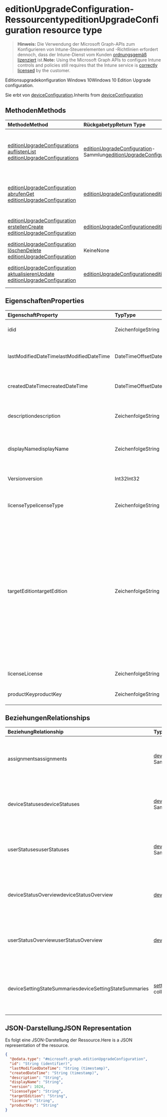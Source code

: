 # <a name="editionupgradeconfiguration-resource-type"></a><span data-ttu-id="d38ec-101">editionUpgradeConfiguration-Ressourcentyp</span><span class="sxs-lookup"><span data-stu-id="d38ec-101">editionUpgradeConfiguration resource type</span></span>

> <span data-ttu-id="d38ec-102">**Hinweis:** Die Verwendung der Microsoft Graph-APIs zum Konfigurieren von Intune-Steuerelementen und -Richtlinien erfordert dennoch, dass der Intune-Dienst vom Kunden [ordnungsgemäß lizenziert](https://go.microsoft.com/fwlink/?linkid=839381) ist.</span><span class="sxs-lookup"><span data-stu-id="d38ec-102">**Note:** Using the Microsoft Graph APIs to configure Intune controls and policies still requires that the Intune service is [correctly licensed](https://go.microsoft.com/fwlink/?linkid=839381) by the customer.</span></span>

<span data-ttu-id="d38ec-103">Editionsupgradekonfiguration Windows 10</span><span class="sxs-lookup"><span data-stu-id="d38ec-103">Windows 10 Edition Upgrade configuration.</span></span>

<span data-ttu-id="d38ec-104">Sie erbt von [deviceConfiguration](../resources/intune_deviceconfig_deviceconfiguration.md).</span><span class="sxs-lookup"><span data-stu-id="d38ec-104">Inherits from [deviceConfiguration](../resources/intune_deviceconfig_deviceconfiguration.md)</span></span>

## <a name="methods"></a><span data-ttu-id="d38ec-105">Methoden</span><span class="sxs-lookup"><span data-stu-id="d38ec-105">Methods</span></span>
|<span data-ttu-id="d38ec-106">Methode</span><span class="sxs-lookup"><span data-stu-id="d38ec-106">Method</span></span>|<span data-ttu-id="d38ec-107">Rückgabetyp</span><span class="sxs-lookup"><span data-stu-id="d38ec-107">Return Type</span></span>|<span data-ttu-id="d38ec-108">Beschreibung</span><span class="sxs-lookup"><span data-stu-id="d38ec-108">Description</span></span>|
|:---|:---|:---|
|[<span data-ttu-id="d38ec-109">editionUpgradeConfigurations auflisten</span><span class="sxs-lookup"><span data-stu-id="d38ec-109">List editionUpgradeConfigurations</span></span>](../api/intune_deviceconfig_editionupgradeconfiguration_list.md)|<span data-ttu-id="d38ec-110">[editionUpgradeConfiguration](../resources/intune_deviceconfig_editionupgradeconfiguration.md)-Sammlung</span><span class="sxs-lookup"><span data-stu-id="d38ec-110">[editionUpgradeConfiguration](../resources/intune_deviceconfig_editionupgradeconfiguration.md) collection</span></span>|<span data-ttu-id="d38ec-111">Auflisten von Eigenschaften und Beziehungen der [editionUpgradeConfiguration](../resources/intune_deviceconfig_editionupgradeconfiguration.md)-Objekte.</span><span class="sxs-lookup"><span data-stu-id="d38ec-111">List properties and relationships of the [editionUpgradeConfiguration](../resources/intune_deviceconfig_editionupgradeconfiguration.md) objects.</span></span>|
|[<span data-ttu-id="d38ec-112">editionUpgradeConfiguration abrufen</span><span class="sxs-lookup"><span data-stu-id="d38ec-112">Get editionUpgradeConfiguration</span></span>](../api/intune_deviceconfig_editionupgradeconfiguration_get.md)|[<span data-ttu-id="d38ec-113">editionUpgradeConfiguration</span><span class="sxs-lookup"><span data-stu-id="d38ec-113">editionUpgradeConfiguration</span></span>](../resources/intune_deviceconfig_editionupgradeconfiguration.md)|<span data-ttu-id="d38ec-114">Lesen von Eigenschaften und Beziehungen des [editionUpgradeConfiguration](../resources/intune_deviceconfig_editionupgradeconfiguration.md)-Objekts.</span><span class="sxs-lookup"><span data-stu-id="d38ec-114">Read properties and relationships of [plannerTaskDetails](../resources/intune_deviceconfig_editionupgradeconfiguration.md) object.</span></span>|
|[<span data-ttu-id="d38ec-115">editionUpgradeConfiguration erstellen</span><span class="sxs-lookup"><span data-stu-id="d38ec-115">Create editionUpgradeConfiguration</span></span>](../api/intune_deviceconfig_editionupgradeconfiguration_create.md)|[<span data-ttu-id="d38ec-116">editionUpgradeConfiguration</span><span class="sxs-lookup"><span data-stu-id="d38ec-116">editionUpgradeConfiguration</span></span>](../resources/intune_deviceconfig_editionupgradeconfiguration.md)|<span data-ttu-id="d38ec-117">Erstellen eines neuen [editionUpgradeConfiguration](../resources/intune_deviceconfig_editionupgradeconfiguration.md)-Objekts.</span><span class="sxs-lookup"><span data-stu-id="d38ec-117">Create a new [plannerBucket](../resources/intune_deviceconfig_editionupgradeconfiguration.md) object.</span></span>|
|[<span data-ttu-id="d38ec-118">editionUpgradeConfiguration löschen</span><span class="sxs-lookup"><span data-stu-id="d38ec-118">Delete editionUpgradeConfiguration</span></span>](../api/intune_deviceconfig_editionupgradeconfiguration_delete.md)|<span data-ttu-id="d38ec-119">Keine</span><span class="sxs-lookup"><span data-stu-id="d38ec-119">None</span></span>|<span data-ttu-id="d38ec-120">Löscht eine [editionUpgradeConfiguration](../resources/intune_deviceconfig_editionupgradeconfiguration.md).</span><span class="sxs-lookup"><span data-stu-id="d38ec-120">Deletes a [editionUpgradeConfiguration](../resources/intune_deviceconfig_editionupgradeconfiguration.md).</span></span>|
|[<span data-ttu-id="d38ec-121">editionUpgradeConfiguration aktualisieren</span><span class="sxs-lookup"><span data-stu-id="d38ec-121">Update editionUpgradeConfiguration</span></span>](../api/intune_deviceconfig_editionupgradeconfiguration_update.md)|[<span data-ttu-id="d38ec-122">editionUpgradeConfiguration</span><span class="sxs-lookup"><span data-stu-id="d38ec-122">editionUpgradeConfiguration</span></span>](../resources/intune_deviceconfig_editionupgradeconfiguration.md)|<span data-ttu-id="d38ec-123">Aktualisieren der Eigenschaften eines [editionUpgradeConfiguration](../resources/intune_deviceconfig_editionupgradeconfiguration.md)-Objekts.</span><span class="sxs-lookup"><span data-stu-id="d38ec-123">Update the properties of a [calendar](../resources/intune_deviceconfig_editionupgradeconfiguration.md) object.</span></span>|

## <a name="properties"></a><span data-ttu-id="d38ec-124">Eigenschaften</span><span class="sxs-lookup"><span data-stu-id="d38ec-124">Properties</span></span>
|<span data-ttu-id="d38ec-125">Eigenschaft</span><span class="sxs-lookup"><span data-stu-id="d38ec-125">Property</span></span>|<span data-ttu-id="d38ec-126">Typ</span><span class="sxs-lookup"><span data-stu-id="d38ec-126">Type</span></span>|<span data-ttu-id="d38ec-127">Beschreibung</span><span class="sxs-lookup"><span data-stu-id="d38ec-127">Description</span></span>|
|:---|:---|:---|
|<span data-ttu-id="d38ec-128">id</span><span class="sxs-lookup"><span data-stu-id="d38ec-128">id</span></span>|<span data-ttu-id="d38ec-129">Zeichenfolge</span><span class="sxs-lookup"><span data-stu-id="d38ec-129">String</span></span>|<span data-ttu-id="d38ec-130">Schlüssel der Entität</span><span class="sxs-lookup"><span data-stu-id="d38ec-130">Key of the setting.</span></span> <span data-ttu-id="d38ec-131">Geerbt von [deviceConfiguration](../resources/intune_deviceconfig_deviceconfiguration.md).</span><span class="sxs-lookup"><span data-stu-id="d38ec-131">Inherited from [deviceConfiguration](../resources/intune_deviceconfig_deviceconfiguration.md)</span></span>|
|<span data-ttu-id="d38ec-132">lastModifiedDateTime</span><span class="sxs-lookup"><span data-stu-id="d38ec-132">lastModifiedDateTime</span></span>|<span data-ttu-id="d38ec-133">DateTimeOffset</span><span class="sxs-lookup"><span data-stu-id="d38ec-133">DateTimeOffset</span></span>|<span data-ttu-id="d38ec-134">Datum und Uhrzeit der letzten Änderung des Objekts.</span><span class="sxs-lookup"><span data-stu-id="d38ec-134">Indicates the date the object was last modified.</span></span> <span data-ttu-id="d38ec-135">Geerbt von [deviceConfiguration](../resources/intune_deviceconfig_deviceconfiguration.md).</span><span class="sxs-lookup"><span data-stu-id="d38ec-135">Inherited from [deviceConfiguration](../resources/intune_deviceconfig_deviceconfiguration.md)</span></span>|
|<span data-ttu-id="d38ec-136">createdDateTime</span><span class="sxs-lookup"><span data-stu-id="d38ec-136">createdDateTime</span></span>|<span data-ttu-id="d38ec-137">DateTimeOffset</span><span class="sxs-lookup"><span data-stu-id="d38ec-137">DateTimeOffset</span></span>|<span data-ttu-id="d38ec-138">Datum und Uhrzeit der Erstellung des Objekts.</span><span class="sxs-lookup"><span data-stu-id="d38ec-138">DateTime the object was created.</span></span> <span data-ttu-id="d38ec-139">Geerbt von [deviceConfiguration](../resources/intune_deviceconfig_deviceconfiguration.md).</span><span class="sxs-lookup"><span data-stu-id="d38ec-139">Inherited from [deviceConfiguration](../resources/intune_deviceconfig_deviceconfiguration.md)</span></span>|
|<span data-ttu-id="d38ec-140">description</span><span class="sxs-lookup"><span data-stu-id="d38ec-140">description</span></span>|<span data-ttu-id="d38ec-141">Zeichenfolge</span><span class="sxs-lookup"><span data-stu-id="d38ec-141">String</span></span>|<span data-ttu-id="d38ec-142">Beschreibung der Gerätekonfiguration (vom Administrator festgelegt).</span><span class="sxs-lookup"><span data-stu-id="d38ec-142">Admin provided description of the Device Configuration.</span></span> <span data-ttu-id="d38ec-143">Geerbt von [deviceConfiguration](../resources/intune_deviceconfig_deviceconfiguration.md).</span><span class="sxs-lookup"><span data-stu-id="d38ec-143">Inherited from [deviceConfiguration](../resources/intune_deviceconfig_deviceconfiguration.md)</span></span>|
|<span data-ttu-id="d38ec-144">displayName</span><span class="sxs-lookup"><span data-stu-id="d38ec-144">displayName</span></span>|<span data-ttu-id="d38ec-145">Zeichenfolge</span><span class="sxs-lookup"><span data-stu-id="d38ec-145">String</span></span>|<span data-ttu-id="d38ec-146">Name der Gerätekonfiguration (vom Administrator festgelegt).</span><span class="sxs-lookup"><span data-stu-id="d38ec-146">Admin provided name of the device configuration.</span></span> <span data-ttu-id="d38ec-147">Geerbt von [deviceConfiguration](../resources/intune_deviceconfig_deviceconfiguration.md).</span><span class="sxs-lookup"><span data-stu-id="d38ec-147">Inherited from [deviceConfiguration](../resources/intune_deviceconfig_deviceconfiguration.md)</span></span>|
|<span data-ttu-id="d38ec-148">Version</span><span class="sxs-lookup"><span data-stu-id="d38ec-148">version</span></span>|<span data-ttu-id="d38ec-149">Int32</span><span class="sxs-lookup"><span data-stu-id="d38ec-149">Int32</span></span>|<span data-ttu-id="d38ec-150">Version der Gerätekonfiguration.</span><span class="sxs-lookup"><span data-stu-id="d38ec-150">Version of the device configuration.</span></span> <span data-ttu-id="d38ec-151">Geerbt von [deviceConfiguration](../resources/intune_deviceconfig_deviceconfiguration.md).</span><span class="sxs-lookup"><span data-stu-id="d38ec-151">Inherited from [deviceConfiguration](../resources/intune_deviceconfig_deviceconfiguration.md)</span></span>|
|<span data-ttu-id="d38ec-152">licenseType</span><span class="sxs-lookup"><span data-stu-id="d38ec-152">licenseType</span></span>|<span data-ttu-id="d38ec-153">Zeichenfolge</span><span class="sxs-lookup"><span data-stu-id="d38ec-153">String</span></span>|<span data-ttu-id="d38ec-154">Lizenztyp des Editionsupgrades.</span><span class="sxs-lookup"><span data-stu-id="d38ec-154">Edition Upgrade License Type.</span></span> <span data-ttu-id="d38ec-155">Mögliche Werte: `productKey`, `licenseFile`.</span><span class="sxs-lookup"><span data-stu-id="d38ec-155">Possible values are: `productKey`, `licenseFile`.</span></span>|
|<span data-ttu-id="d38ec-156">targetEdition</span><span class="sxs-lookup"><span data-stu-id="d38ec-156">targetEdition</span></span>|<span data-ttu-id="d38ec-157">Zeichenfolge</span><span class="sxs-lookup"><span data-stu-id="d38ec-157">String</span></span>|<span data-ttu-id="d38ec-158">Zieledition des Editionsupgrades.</span><span class="sxs-lookup"><span data-stu-id="d38ec-158">Edition Upgrade Target Edition.</span></span> <span data-ttu-id="d38ec-159">Mögliche Werte: `windows10Enterprise`, `windows10EnterpriseN`, `windows10Education`, `windows10EducationN`, `windows10MobileEnterprise`, `windows10HolographicEnterprise`, `windows10Professional`, `windows10ProfessionalN`, `windows10ProfessionalEducation`, `windows10ProfessionalEducationN`, `windows10ProfessionalWorkstation`, `windows10ProfessionalWorkstationN`.</span><span class="sxs-lookup"><span data-stu-id="d38ec-159">Possible values are: `windows10Enterprise`, `windows10EnterpriseN`, `windows10Education`, `windows10EducationN`, `windows10MobileEnterprise`, `windows10HolographicEnterprise`, `windows10Professional`, `windows10ProfessionalN`, `windows10ProfessionalEducation`, `windows10ProfessionalEducationN`, `windows10ProfessionalWorkstation`, `windows10ProfessionalWorkstationN`.</span></span>|
|<span data-ttu-id="d38ec-160">license</span><span class="sxs-lookup"><span data-stu-id="d38ec-160">License</span></span>|<span data-ttu-id="d38ec-161">Zeichenfolge</span><span class="sxs-lookup"><span data-stu-id="d38ec-161">String</span></span>|<span data-ttu-id="d38ec-162">Inhalt der Lizenzdatei des Editionsupgrades.</span><span class="sxs-lookup"><span data-stu-id="d38ec-162">Edition Upgrade License File Content.</span></span>|
|<span data-ttu-id="d38ec-163">productKey</span><span class="sxs-lookup"><span data-stu-id="d38ec-163">productKey</span></span>|<span data-ttu-id="d38ec-164">Zeichenfolge</span><span class="sxs-lookup"><span data-stu-id="d38ec-164">String</span></span>|<span data-ttu-id="d38ec-165">Produktschlüssel des Editionsupgrades.</span><span class="sxs-lookup"><span data-stu-id="d38ec-165">Edition Upgrade Product Key.</span></span>|

## <a name="relationships"></a><span data-ttu-id="d38ec-166">Beziehungen</span><span class="sxs-lookup"><span data-stu-id="d38ec-166">Relationships</span></span>
|<span data-ttu-id="d38ec-167">Beziehung</span><span class="sxs-lookup"><span data-stu-id="d38ec-167">Relationship</span></span>|<span data-ttu-id="d38ec-168">Typ</span><span class="sxs-lookup"><span data-stu-id="d38ec-168">Type</span></span>|<span data-ttu-id="d38ec-169">Beschreibung</span><span class="sxs-lookup"><span data-stu-id="d38ec-169">Description</span></span>|
|:---|:---|:---|
|<span data-ttu-id="d38ec-170">assignments</span><span class="sxs-lookup"><span data-stu-id="d38ec-170">assignments</span></span>|<span data-ttu-id="d38ec-171">[deviceConfigurationAssignment](../resources/intune_deviceconfig_deviceconfigurationassignment.md)-Sammlung</span><span class="sxs-lookup"><span data-stu-id="d38ec-171">[deviceConfigurationAssignment](../resources/intune_deviceconfig_deviceconfigurationassignment.md) collection</span></span>|<span data-ttu-id="d38ec-172">Liste der Zuweisungen für das Gerätekonfigurationsprofil.</span><span class="sxs-lookup"><span data-stu-id="d38ec-172">The list of assignments for the device configuration profile.</span></span> <span data-ttu-id="d38ec-173">Geerbt von [deviceConfiguration](../resources/intune_deviceconfig_deviceconfiguration.md).</span><span class="sxs-lookup"><span data-stu-id="d38ec-173">Inherited from [deviceConfiguration](../resources/intune_deviceconfig_deviceconfiguration.md)</span></span>|
|<span data-ttu-id="d38ec-174">deviceStatuses</span><span class="sxs-lookup"><span data-stu-id="d38ec-174">deviceStatuses</span></span>|<span data-ttu-id="d38ec-175">[deviceConfigurationDeviceStatus](../resources/intune_deviceconfig_deviceconfigurationdevicestatus.md)-Sammlung</span><span class="sxs-lookup"><span data-stu-id="d38ec-175">[deviceConfigurationDeviceStatus](../resources/intune_deviceconfig_deviceconfigurationdevicestatus.md) collection</span></span>|<span data-ttu-id="d38ec-176">Installationsstatus der Gerätekonfiguration nach Gerät.</span><span class="sxs-lookup"><span data-stu-id="d38ec-176">Device configuration installation status by device.</span></span> <span data-ttu-id="d38ec-177">Geerbt von [deviceConfiguration](../resources/intune_deviceconfig_deviceconfiguration.md).</span><span class="sxs-lookup"><span data-stu-id="d38ec-177">Inherited from [deviceConfiguration](../resources/intune_deviceconfig_deviceconfiguration.md)</span></span>|
|<span data-ttu-id="d38ec-178">userStatuses</span><span class="sxs-lookup"><span data-stu-id="d38ec-178">userStatuses</span></span>|<span data-ttu-id="d38ec-179">[deviceConfigurationUserStatus](../resources/intune_deviceconfig_deviceconfigurationuserstatus.md)-Sammlung</span><span class="sxs-lookup"><span data-stu-id="d38ec-179">[deviceConfigurationUserStatus](../resources/intune_deviceconfig_deviceconfigurationuserstatus.md) collection</span></span>|<span data-ttu-id="d38ec-180">Installationsstatus der Gerätekonfiguration nach Benutzer.</span><span class="sxs-lookup"><span data-stu-id="d38ec-180">Device configuration installation stauts by user.</span></span> <span data-ttu-id="d38ec-181">Geerbt von [deviceConfiguration](../resources/intune_deviceconfig_deviceconfiguration.md).</span><span class="sxs-lookup"><span data-stu-id="d38ec-181">Inherited from [deviceConfiguration](../resources/intune_deviceconfig_deviceconfiguration.md)</span></span>|
|<span data-ttu-id="d38ec-182">deviceStatusOverview</span><span class="sxs-lookup"><span data-stu-id="d38ec-182">deviceStatusOverview</span></span>|[<span data-ttu-id="d38ec-183">deviceConfigurationDeviceOverview</span><span class="sxs-lookup"><span data-stu-id="d38ec-183">deviceConfigurationDeviceOverview</span></span>](../resources/intune_deviceconfig_deviceconfigurationdeviceoverview.md)|<span data-ttu-id="d38ec-184">Übersicht über den Status der Gerätekonfiguration nach Gerät. Geerbt von [deviceConfiguration](../resources/intune_deviceconfig_deviceconfiguration.md).</span><span class="sxs-lookup"><span data-stu-id="d38ec-184">Device Configuration devices status overview Inherited from [deviceConfiguration](../resources/intune_deviceconfig_deviceconfiguration.md)</span></span>|
|<span data-ttu-id="d38ec-185">userStatusOverview</span><span class="sxs-lookup"><span data-stu-id="d38ec-185">userStatusOverview</span></span>|[<span data-ttu-id="d38ec-186">deviceConfigurationUserOverview</span><span class="sxs-lookup"><span data-stu-id="d38ec-186">deviceConfigurationUserOverview</span></span>](../resources/intune_deviceconfig_deviceconfigurationuseroverview.md)|<span data-ttu-id="d38ec-187">Übersicht über den Status der Gerätekonfiguration nach Benutzer. Geerbt von [deviceConfiguration](../resources/intune_deviceconfig_deviceconfiguration.md).</span><span class="sxs-lookup"><span data-stu-id="d38ec-187">Device Configuration users status overview Inherited from [deviceConfiguration](../resources/intune_deviceconfig_deviceconfiguration.md)</span></span>|
|<span data-ttu-id="d38ec-188">deviceSettingStateSummaries</span><span class="sxs-lookup"><span data-stu-id="d38ec-188">deviceSettingStateSummaries</span></span>|<span data-ttu-id="d38ec-189"> [settingStateDeviceSummary](../resources/intune_deviceconfig_settingstatedevicesummary.md)-Sammlung</span><span class="sxs-lookup"><span data-stu-id="d38ec-189">[settingStateDeviceSummary](../resources/intune_deviceconfig_settingstatedevicesummary.md) collection</span></span>|<span data-ttu-id="d38ec-190">Übersicht über den Einstellungsstatus für die Gerätekonfiguration nach Gerät. Geerbt von [deviceConfiguration](../resources/intune_deviceconfig_deviceconfiguration.md)</span><span class="sxs-lookup"><span data-stu-id="d38ec-190">Device Configuration Setting State Device Summary Inherited from [deviceConfiguration](../resources/intune_deviceconfig_deviceconfiguration.md)</span></span>|

## <a name="json-representation"></a><span data-ttu-id="d38ec-191">JSON-Darstellung</span><span class="sxs-lookup"><span data-stu-id="d38ec-191">JSON Representation</span></span>
<span data-ttu-id="d38ec-192">Es folgt eine JSON-Darstellung der Ressource.</span><span class="sxs-lookup"><span data-stu-id="d38ec-192">Here is a JSON representation of the resource.</span></span>
<!-- {
  "blockType": "resource",
  "keyProperty": "id",
  "@odata.type": "microsoft.graph.editionUpgradeConfiguration"
}
-->
``` json
{
  "@odata.type": "#microsoft.graph.editionUpgradeConfiguration",
  "id": "String (identifier)",
  "lastModifiedDateTime": "String (timestamp)",
  "createdDateTime": "String (timestamp)",
  "description": "String",
  "displayName": "String",
  "version": 1024,
  "licenseType": "String",
  "targetEdition": "String",
  "license": "String",
  "productKey": "String"
}
```



